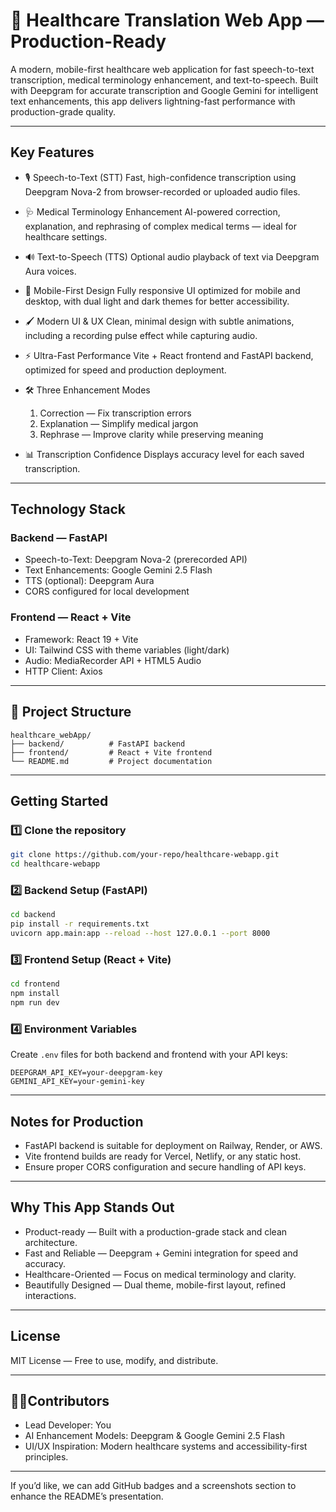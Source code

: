 # 🏥 Healthcare Translation Web App — Production-Ready

A modern, mobile-first healthcare web application for fast speech-to-text transcription, medical terminology enhancement, and text-to-speech. Built with Deepgram for accurate transcription and Google Gemini for intelligent text enhancements, this app delivers lightning-fast performance with production-grade quality.

---

## Key Features

- 🎙 Speech-to-Text (STT)
  Fast, high-confidence transcription using Deepgram Nova-2 from browser-recorded or uploaded audio files.
- 🩺 Medical Terminology Enhancement
  AI-powered correction, explanation, and rephrasing of complex medical terms — ideal for healthcare settings.
- 🔊 Text-to-Speech (TTS)
  Optional audio playback of text via Deepgram Aura voices.
- 📱 Mobile-First Design
  Fully responsive UI optimized for mobile and desktop, with dual light and dark themes for better accessibility.
- 🖌 Modern UI & UX
  Clean, minimal design with subtle animations, including a recording pulse effect while capturing audio.
- ⚡ Ultra-Fast Performance
  Vite + React frontend and FastAPI backend, optimized for speed and production deployment.
- 🛠 Three Enhancement Modes

  1. Correction — Fix transcription errors
  2. Explanation — Simplify medical jargon
  3. Rephrase — Improve clarity while preserving meaning
- 📊 Transcription Confidence
  Displays accuracy level for each saved transcription.

---

## Technology Stack

### Backend — FastAPI

- Speech-to-Text: Deepgram Nova-2 (prerecorded API)
- Text Enhancements: Google Gemini 2.5 Flash
- TTS (optional): Deepgram Aura
- CORS configured for local development

### Frontend — React + Vite

- Framework: React 19 + Vite
- UI: Tailwind CSS with theme variables (light/dark)
- Audio: MediaRecorder API + HTML5 Audio
- HTTP Client: Axios

---

## 📂 Project Structure

```
healthcare_webApp/
├── backend/          # FastAPI backend
├── frontend/         # React + Vite frontend
└── README.md         # Project documentation
```

---

## Getting Started

### 1️⃣ Clone the repository

```bash
git clone https://github.com/your-repo/healthcare-webapp.git
cd healthcare-webapp
```

### 2️⃣ Backend Setup (FastAPI)

```bash
cd backend
pip install -r requirements.txt
uvicorn app.main:app --reload --host 127.0.0.1 --port 8000
```

### 3️⃣ Frontend Setup (React + Vite)

```bash
cd frontend
npm install
npm run dev
```

### 4️⃣ Environment Variables

Create `.env` files for both backend and frontend with your API keys:

```
DEEPGRAM_API_KEY=your-deepgram-key
GEMINI_API_KEY=your-gemini-key
```

---

## Notes for Production

- FastAPI backend is suitable for deployment on Railway, Render, or AWS.
- Vite frontend builds are ready for Vercel, Netlify, or any static host.
- Ensure proper CORS configuration and secure handling of API keys.

---

## Why This App Stands Out

- Product-ready — Built with a production-grade stack and clean architecture.
- Fast and Reliable — Deepgram + Gemini integration for speed and accuracy.
- Healthcare-Oriented — Focus on medical terminology and clarity.
- Beautifully Designed — Dual theme, mobile-first layout, refined interactions.

---

## License

MIT License — Free to use, modify, and distribute.

---

## 👨‍💻Contributors

- Lead Developer: You
- AI Enhancement Models: Deepgram & Google Gemini 2.5 Flash
- UI/UX Inspiration: Modern healthcare systems and accessibility-first principles.

---

If you’d like, we can add GitHub badges and a screenshots section to enhance the README’s presentation.
